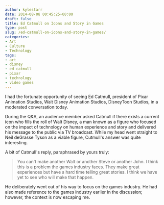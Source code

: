 ```yaml
---
author: kylestarr
date: 2014-08-08 00:45:25+00:00
draft: false
title: Ed Catmull on Icons and Story in Games
type: post
slug: /ed-catmull-on-icons-and-story-in-games/
categories:
- Art
- Culture
- Technology
tags:
- art
- disney
- ed catmull
- pixar
- technology
- video games
---
```


I had the fortunate opportunity of seeing Ed Catmull, president of Pixar Animation Studios, Walt Disney Animation Studios, DisneyToon Studios, in a moderated conversation today.

During the Q&A, an audience member asked Catmull if there exists a current icon who fills the roll of Walt Disney, a man known as a figure who focused on the impact of technology on human experience and story and delivered his message to the public via TV broadcast. While my head went straight to Neil deGrasse Tyson as a viable figure, Cutmull's answer was quite interesting.

A bit of Catmull's reply, paraphrased by yours truly:

> You can't make another Walt or another Steve or another John. I think this is a problem the games industry faces. They make great experiences but have a hard time telling great stories. I think we have yet to see who will make that happen.

He deliberately went out of his way to focus on the games industry. He had also made reference to the games industry earlier in the discussion; however, the context is now escaping me.
